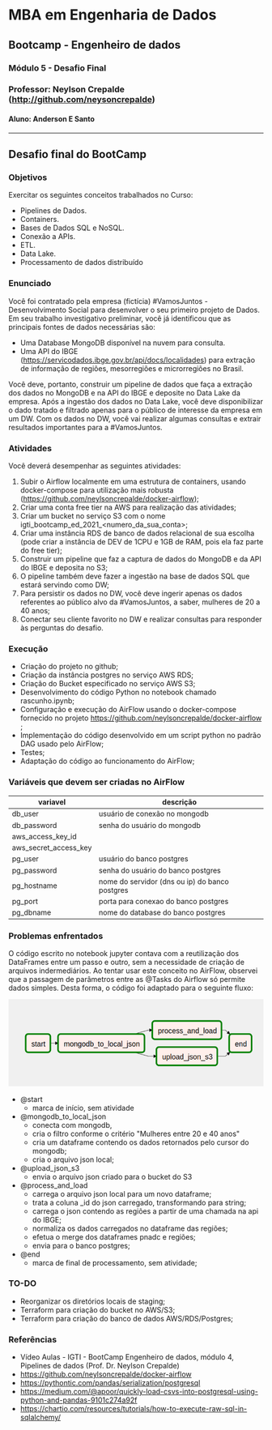 # MBA em Engenharia de Dados
## Bootcamp - Engenheiro de dados
### Módulo 5 - Desafio Final
### Professor: Neylson Crepalde (http://github.com/neysoncrepalde)
#### Aluno: Anderson E Santo
***
## Desafio final do BootCamp
### Objetivos
Exercitar os seguintes conceitos trabalhados no Curso:
- Pipelines de Dados.
- Containers.
- Bases de Dados SQL e NoSQL.
- Conexão a APIs.
- ETL.
- Data Lake.
- Processamento de dados distribuído
### Enunciado
Você foi contratado pela empresa (fictícia) #VamosJuntos - Desenvolvimento Social para desenvolver o seu primeiro projeto de Dados. Em seu trabalho investigativo preliminar, você já identificou que as principais fontes de dados necessárias são:  
- Uma Database MongoDB disponível na nuvem para consulta.
- Uma API do IBGE (https://servicodados.ibge.gov.br/api/docs/localidades) para extração de informação de regiões, mesorregiões e microrregiões no Brasil.

Você deve, portanto, construir um pipeline de dados que faça a extração dos dados no MongoDB e na API do IBGE e deposite no Data Lake da empresa. Após a ingestão dos dados no Data Lake, você deve disponibilizar o dado tratado e filtrado apenas para o público de interesse da empresa em um DW. Com os dados no DW, você vai realizar algumas consultas e extrair resultados importantes para a #VamosJuntos.
### Atividades
Você deverá desempenhar as seguintes atividades:
1. Subir o Airflow localmente em uma estrutura de containers, usando docker-compose para utilização mais robusta (https://github.com/neylsoncrepalde/docker-airflow);  
2. Criar uma conta free tier na AWS para realização das atividades;
3. Criar um bucket no serviço S3 com o nome igti_bootcamp_ed_2021_<numero_da_sua_conta>;
4. Criar uma instância RDS de banco de dados relacional de sua escolha (pode criar a instância de DEV de 1CPU e 1GB de RAM, pois ela faz parte do free tier);
5. Construir um pipeline que faz a captura de dados do MongoDB e da API do IBGE e deposita no S3;
6. O pipeline também deve fazer a ingestão na base de dados SQL que estará servindo como DW;
7. Para persistir os dados no DW, você deve ingerir apenas os dados referentes ao público alvo da #VamosJuntos, a saber, mulheres de 20 a 40 anos;
8. Conectar seu cliente favorito no DW e realizar consultas para responder às perguntas do desafio.
### Execução
- Criação do projeto no github;  
- Criação da instância postgres no serviço AWS RDS;
- Criação do Bucket especificado no serviço AWS S3;
- Desenvolvimento do código Python no notebook chamado rascunho.ipynb;  
- Configuração e execução do AirFlow usando o docker-compose fornecido no projeto https://github.com/neylsoncrepalde/docker-airflow ;
- Implementação do código desenvolvido em um script python no padrão DAG usado pelo AirFlow;
- Testes;
- Adaptação do código ao funcionamento do AirFlow;

### Variáveis que devem ser criadas no AirFlow
| variavel | descrição |
| -- | -- |
| db_user | usuário de conexão no mongodb
| db_password | senha do usuário do mongodb
| aws_access_key_id |
| aws_secret_access_key 
| pg_user | usuário do banco postgres
| pg_password | senha do usuário do banco postgres
| pg_hostname | nome do servidor (dns ou ip) do banco postgres
| pg_port | porta para conexao  do banco postgres
| pg_dbname | nome do database do banco postgres
### Problemas enfrentados
O código escrito no notebook jupyter contava com a reutilização dos DataFrames entre um passo e outro, sem a necessidade de criação de arquivos indermediários. Ao tentar usar este conceito no AirFlow, observei que a passagem de parâmetros entre as @Tasks do Airflow só permite dados simples. Desta forma, o código foi adaptado para o seguinte fluxo:  

![fluxo](https://github.com/andersonesanto/igti-edd-m5-desafio/raw/main/assets/fluxo-tasks.png?raw=true)  

- @start
    - marca de início, sem atividade
- @mongodb_to_local_json 
    - conecta com mongodb, 
    - cria o filtro conforme o critério "Mulheres entre 20 e 40 anos"
    - cria um dataframe contendo os dados retornados pelo cursor do mongodb;
    - cria o arquivo json local;
- @upload_json_s3
    - envia o arquivo json criado para o bucket do S3
- @process_and_load
    - carrega o arquivo json local para um novo dataframe;
    - trata a coluna _id do json carregado, transformando para string;
    - carrega o json contendo as regiões a partir de uma chamada na api do IBGE;
    - normaliza os dados carregados no dataframe das regiões;
    - efetua o merge dos dataframes pnadc e regiões;
    - envia para o banco postgres;
- @end
    - marca de final de processamento, sem atividade;

### TO-DO
- Reorganizar os diretórios locais de staging;
- Terraform para criação do bucket no AWS/S3;
- Terraform para criação do banco de dados AWS/RDS/Postgres;

### Referências
- Vídeo Aulas - IGTI - BootCamp Engenheiro de dados, módulo 4, Pipelines de dados (Prof. Dr. Neylson Crepalde)
- https://github.com/neylsoncrepalde/docker-airflow  
- https://pythontic.com/pandas/serialization/postgresql  
- https://medium.com/@apoor/quickly-load-csvs-into-postgresql-using-python-and-pandas-9101c274a92f  
- https://chartio.com/resources/tutorials/how-to-execute-raw-sql-in-sqlalchemy/  